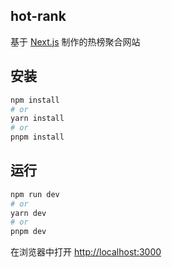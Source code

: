 ## hot-rank
基于  [Next.js](https://nextjs.org/) 制作的热榜聚合网站

## 安装
```bash
npm install
# or
yarn install
# or
pnpm install
```


## 运行

```bash
npm run dev
# or
yarn dev
# or
pnpm dev
```

在浏览器中打开 [http://localhost:3000](http://localhost:3000) 

